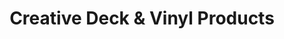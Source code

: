 ---
title: "Creative Deck & Vinyl Products"
url: /white-marsh/creative-deck-and-vinyl-products/
shop: trade
---